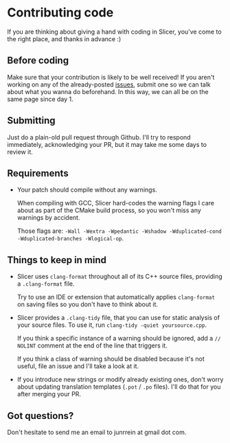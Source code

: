 # Contributing code

If you are thinking about giving a hand with coding in Slicer, you've come to the right place, and thanks in advance :)

## Before coding

Make sure that your contribution is likely to be well received! If you aren't working on any of the already-posted [issues](https://github.com/junrrein/pdfslicer/issues), submit one so we can talk about what you wanna do beforehand. In this way, we can all be on the same page since day 1.

## Submitting

Just do a plain-old pull request through Github. I'll try to respond immediately, acknowledging your PR, but it may take me some days to review it.

## Requirements

* Your patch should compile without any warnings.

    When compiling with GCC, Slicer hard-codes the warning flags I care about as part of the CMake build process, so you won't miss any warnings by accident.

    Those flags are: `-Wall -Wextra -Wpedantic -Wshadow -Wduplicated-cond -Wduplicated-branches -Wlogical-op`.

## Things to keep in mind

* Slicer uses `clang-format` throughout all of its C++ source files, providing a `.clang-format` file.

    Try to use an IDE or extension that automatically applies `clang-format` on saving files so you don't have to think about it.

* Slicer provides a `.clang-tidy` file, that you can use for static analysis of your source files. To use it, run `clang-tidy -quiet yoursource.cpp`.  

    If you think a specific instance of a warning should be ignored, add a `// NOLINT` comment at the end of the line that triggers it.

    If you think a class of warning should be disabled because it's not useful, file an issue and I'll take a look at it.

* If you introduce new strings or modify already existing ones, don't worry about updating translation templates (`.pot` / `.po` files). I'll do that for you after merging your PR.

## Got questions?

Don't hesitate to send me an email to junrrein at gmail dot com.
